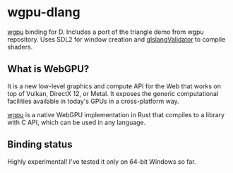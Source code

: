 # wgpu-dlang
[wgpu](https://github.com/gfx-rs/wgpu) binding for D. Includes a port of the triangle demo from wgpu repository. Uses SDL2 for window creation and [glslangValidator](https://github.com/KhronosGroup/glslang) to compile shaders.

## What is WebGPU?
It is a new low-level graphics and compute API for the Web that works on top of Vulkan, DirectX 12, or Metal. It exposes the generic computational facilities available in today's GPUs in a cross-platform way.

[wgpu](https://github.com/gfx-rs/wgpu) is a native WebGPU implementation in Rust that compiles to a library with C API, which can be used in any language.

## Binding status
Highly experimental! I've tested it only on 64-bit Windows so far.

